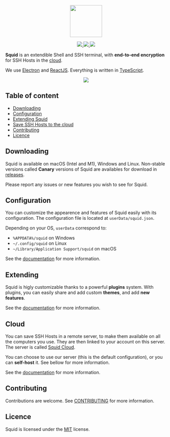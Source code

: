 <p align="center">
    <img src="https://i.imgur.com/L5TUf4J.png" width="100" />
</p>

<p align="center">
    <a href="https://github.com/QuiiBz/squid/actions">
        <img src="https://github.com/QuiiBz/squid/workflows/Lint/badge.svg" />
    </a>
    <a href="https://travis-ci.com/QuiiBz/squid">
        <img src="https://github.com/QuiiBz/squid/workflows/CI/badge.svg?branch=canary" />
    </a>
    <a href="https://github.com/QuiiBz/squid/issues">
        <img src="https://img.shields.io/badge/contributions-welcome-brightgreen.svg?style=flat" />
    </a>
</p>

**Squid** is an extendible Shell and SSH terminal, with **end-to-end encryption** for SSH Hosts in the [cloud](#cloud).

We use [Electron](https://electronjs.org) and [ReactJS](https://reactjs.org). Everything is written in [TypeScript](https://typescriptlang.org).

<p align="center">
    <img src="https://i.imgur.com/PwCDVYx.png" />
</p>

## Table of content
- [Downloading](#downloading)
- [Configuration](#configuration)
- [Extending Squid](#extending)
- [Save SSH Hosts to the cloud](#cloud)
- [Contributing](#contributing)
- [Licence](#licence)

## Downloading
Squid is available on macOS (Intel and M1), Windows and Linux. Non-stable versions called **Canary** versions of Squid are availables for download in [releases](https://github.com/QuiiBz/squid/releases).

Please report any issues or new features you wish to see for Squid.

## Configuration
You can customize the appearence and features of Squid easily with its configuration. The configuration file is located at `userData/squid.json`.

Depending on your OS, `userData` correspond to:
* `%APPDATA%/squid` on Windows
* `~/.config/squid` on Linux
* `~/Library/Application Support/squid` on macOS

See the [documentation](docs/configuration/CONFIGURATION.md) for more information.

## Extending
Squid is higly customizable thanks to a powerful **plugins** system. With plugins, you can easily share and add custom **themes**, and add **new features**.

See the [documentation](docs/extending/EXTENDING.md) for more information.

## Cloud
You can save SSH Hosts in a remote server, to make them available on all the computers you use. They are then linked to your account on this server. The server is called [Squid Cloud](https://github.com/squidjs/cloud).

You can choose to use our server (this is the default configuration), or you can **self-host** it. See bellow for more information.

See the [documentation](docs/cloud/CLOUD.md) for more information.

## Contributing
Contributions are welcome.
See [CONTRIBUTING](CONTRIBUTING.md) for more information.

## Licence
Squid is licensed under the [MIT](https://choosealicense.com/licenses/mit/) license.
